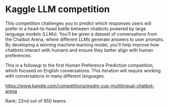 # Kaggle LLM competition  
This competition challenges you to predict which responses users will prefer in a head-to-head battle between chatbots powered by large language models (LLMs). You'll be given a dataset of conversations from the Chatbot Arena, where different LLMs generate answers to user prompts. By developing a winning machine learning model, you'll help improve how chatbots interact with humans and ensure they better align with human preferences.

This is a followup to the first Human Preference Prediction competition, which focused on English conversations. This iteration will require working with conversations in many different languages.  

https://www.kaggle.com/competitions/wsdm-cup-multilingual-chatbot-arena

Rank: 22nd out of 950 teams.
